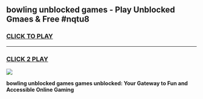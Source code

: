 
## bowling unblocked games - Play Unblocked Gmaes & Free #nqtu8
<h3>
<a href="https://news.freeplayer.one?title=bowling_unblocked_games&ref=24F">CLICK TO PLAY</a></h3>
<hr>

<h3>
<a href="https://news.freeplayer.one?title=bowling_unblocked_games&ref=24F">CLICK 2 PLAY</a>
  
</h3>

<a href="https://news.freeplayer.one?title=bowling_unblocked_games&ref=24F/"><img src="https://clearcache.store/games.png"></a>


**bowling unblocked games games unblocked: Your Gateway to Fun and Accessible Online Gaming**
